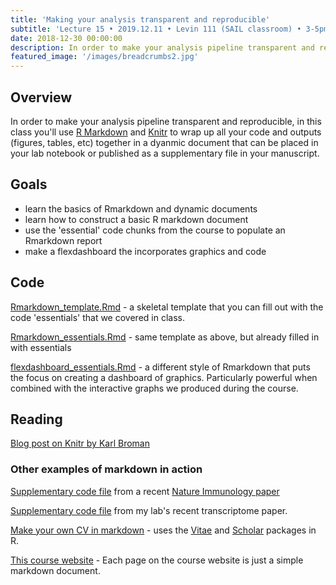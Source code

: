 ```yaml
---
title: 'Making your analysis transparent and reproducible'
subtitle: 'Lecture 15 • 2019.12.11 • Levin 111 (SAIL classroom) • 3-5pm'
date: 2018-12-30 00:00:00
description: In order to make your analysis pipeline transparent and reproducible, in this class you'll use Rmarkdown and Knitr to wrap up all your code and outputs together in a dynamic document that can be placed in your lab notebook or published as a supplementary file in your manuscript.
featured_image: '/images/breadcrumbs2.jpg'
---
```




## Overview

In order to make your analysis pipeline transparent and reproducible, in this class you'll use [R Markdown](http://rmarkdown.rstudio.com/) and [Knitr](http://yihui.name/knitr/) to wrap up all your code and outputs (figures, tables, etc) together in a dyanmic document that can be placed in your lab notebook or published as a supplementary file in your manuscript.

## Goals

* learn the basics of Rmarkdown and dynamic documents
* learn how to construct a basic R markdown document
* use the 'essential' code chunks from the course to populate an Rmarkdown report
* make a flexdashboard the incorporates graphics and code

## Code

[Rmarkdown_template.Rmd](http://DIYtranscriptomics.github.io/Code/files/Rmarkdown_template.Rmd) - a skeletal template that you can fill out with the code 'essentials' that we covered in class.

[Rmarkdown_essentials.Rmd](http://DIYtranscriptomics.github.io/Code/files/Rmarkdown_essentials.Rmd) - same template as above, but already filled in with essentials

[flexdashboard_essentials.Rmd](http://DIYtranscriptomics.github.io/Code/files/flexdashboard_essentials.Rmd) - a different style of Rmarkdown that puts the focus on creating a dashboard of graphics.  Particularly powerful when combined with the interactive graphs we produced during the course.

## Reading

[Blog post on Knitr by Karl Broman](http://kbroman.org/knitr_knutshell/) 


### Other examples of markdown in action

[Supplementary code file](http://DIYtranscriptomics.github.io/Reading/files/supplementaryCode.pdf) from a recent [Nature Immunology paper](http://DIYtranscriptomics.github.io/Reading/files/singleCellTranscriptome.pdf) 

[Supplementary code file](http://journals.plos.org/plospathogens/article?id=10.1371/journal.ppat.1005347) from my lab's recent transcriptome paper. 

[Make your own CV in markdown](https://github.com/dpbisme/CV_rmarkdown) - uses the [Vitae](https://github.com/ropenscilabs/vitae) and [Scholar](https://cran.r-project.org/web/packages/scholar/vignettes/scholar.html) packages in R. 

[This course website](https://github.com/DIYtranscriptomics/DIYtranscriptomics.github.io) - Each page on the course website is just a simple markdown document. 